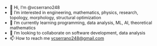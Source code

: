 - 👋 Hi, I’m @vcserrano248
- 👀 I’m interested in engineering, mathematics, physics, research, topology, morphology, structural optimization
- 🌱 I’m currently learning programming, data analysis, ML, AI, theoretical mathematics
- 💞 I’m looking to collaborate on software development, data analysis
- 📫 How to reach me vcserrano248@gmail.com

<!---
vcserrano248/vcserrano248 is a ✨ special ✨ repository because its `README.md` (this file) appears on your GitHub profile.
You can click the Preview link to take a look at your changes.
--->
